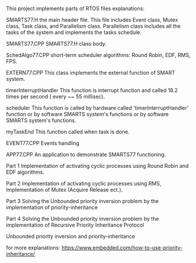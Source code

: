 This project implements parts of RTOS
files explanations:

SMARTS77.H
the main header file. This file includes Event class, Mutex class, Task class, and Parallelism class. Parallelism class includes all the tasks of the system and implements the tasks schedule.

SMARTS77.CPP
SMARTS77.H class body.

SchedAlgo77.CPP
short-term scheduler algorithms: Round Robin, EDF, RMS, FPS.

EXTERN77.CPP
This class implements the external function of SMART system.

timerInterruptHandler
This function is interrupt function and called 18.2 times per second ( every ~~ 55 millisec).

scheduler
This function is called by hardware called 'timerInterruptHandler' function or by software SMARTS system's functions or by software SMARTS system's functions.

myTaskEnd
This function called when task is done.

EVENT77.CPP
Events handling

APP77.CPP
An application to demonstrate SMARTS77 functioning.

Part 1
Implementation of activating cyclic processes using Round Robin and EDF algorithms.

Part 2
Implementation of activating cyclic processes using RMS,
Implementation of Mutex (Acquire Release ect.).

Part 3
Solving the Unbounded priority inversion problem by the implementation of priority-inheritance

Part 4
Solving the Unbounded priority inversion problem by the implementation of Recursive Priority Inheritance Protocol 

Unbounded priority inversion and priority-inheritance

for more explanations: https://www.embedded.com/how-to-use-priority-inheritance/
